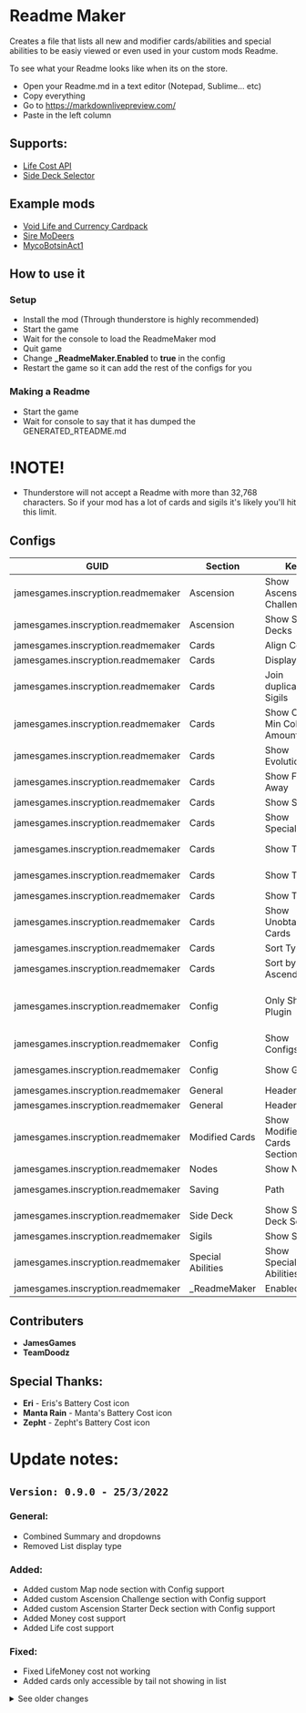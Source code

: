 # Readme Maker
Creates a file that lists all new and modifier cards/abilities and special abilities to be easiy viewed or even used in your custom mods Readme.



To see what your Readme looks like when its on the store.
- Open your Readme.md in a text editor (Notepad, Sublime... etc)
- Copy everything
- Go to https://markdownlivepreview.com/
- Paste in the left column

## Supports:
- [Life Cost API](https://inscryption.thunderstore.io/package/Void_Slime/Life_Cost_API/)
- [Side Deck Selector](https://inscryption.thunderstore.io/package/Infiniscryption/Side_Deck_Selector/)

## Example mods
- [Void Life and Currency Cardpack](https://inscryption.thunderstore.io/package/Void_Slime/Void_Life_and_Currency_Cardpack/)
- [Sire MoDeers](https://inscryption.thunderstore.io/package/Sire/Sire_MoDeers/)
- [MycoBotsinAct1](https://inscryption.thunderstore.io/package/Cevin2006/MycoBotsinAct1/)


## How to use it

### Setup
- Install the mod (Through thunderstore is highly recommended)
- Start the game
- Wait for the console to load the ReadmeMaker mod
- Quit game
- Change **_ReadmeMaker.Enabled** to **true** in the config
- Restart the game so it can add the rest of the configs for you 

### Making a Readme
- Start the game
- Wait for console to say that it has dumped the GENERATED_RTEADME.md

# !NOTE!
- Thunderstore will not accept a Readme with more than 32,768 characters. So if your mod has a lot of cards and sigils it's likely you'll hit this limit.


## Configs
|GUID|Section|Key|Description|
|-|-|-|-|
|jamesgames.inscryption.readmemaker|Ascension|Show Ascension Challenges|Show all new challenges added for Kaycees mod.|
|jamesgames.inscryption.readmemaker|Ascension|Show Starter Decks|Show all new starter decks for Kaycees mod.|
|jamesgames.inscryption.readmemaker|Cards|Align Cost|Centers the cost of the costs. (Adds a lot of characters)|
|jamesgames.inscryption.readmemaker|Cards|Display By|Changes how the cards, abilities and special abilities are displayed.|
|jamesgames.inscryption.readmemaker|Cards|Join duplicate Sigils|If a card has 2 of the same sigil, it will show as Fledgling(x2) instead of Fledgling, Fledgling.|
|jamesgames.inscryption.readmemaker|Cards|Show Cost Min Collapse Amount|Minimum amount before costs are shown as (icon)5 instead of (icon)(icon)...etc|
|jamesgames.inscryption.readmemaker|Cards|Show Evolutions|Show what each card can evolve into when given Fledgling. (Wolf Cub -> Wolf, Elf Fawn -> Elf... etc).|
|jamesgames.inscryption.readmemaker|Cards|Show Frozen Away|Show what each card turns into when killed given the Frozen Away sigil. (Frozen Possum -> Possum... etc).|
|jamesgames.inscryption.readmemaker|Cards|Show Sigils|Show what each cards Sigils are. (Waterborne, Fledgling... etc).|
|jamesgames.inscryption.readmemaker|Cards|Show Specials|Show what each cards Special Abilities are. (Ouroboros, Mirror, CardsInHand... etc).|
|jamesgames.inscryption.readmemaker|Cards|Show Tail|Show what each card will leave behind before attacked. (Skink -> Skink Tail... etc).|
|jamesgames.inscryption.readmemaker|Cards|Show Traits|Show what Traits each card has (KillSurvivors, Ant, Goat, Pelt, Terrain... etc).|
|jamesgames.inscryption.readmemaker|Cards|Show Tribes|Show what Tribes each card has (Insect, Canine... etc).|
|jamesgames.inscryption.readmemaker|Cards|Show Unobtainable Cards|Show cards that can not be added to your deck.  (Trail cards, Frozen Away Cards, Evolutions... etc)|
|jamesgames.inscryption.readmemaker|Cards|Sort Type|Changes the order that the cards will be displayed in.|
|jamesgames.inscryption.readmemaker|Cards|Sort by Ascending|True=Names will be ordered from A-Z, False=Z-A... etc|
|jamesgames.inscryption.readmemaker|Config|Only Show Plugin|If you only want the make to show configs from a specific Mod, put the guid of that mod here. To lsit more than 1 mod separate them with a comma. eg: "jamesgames.inscryption.readmemaker,jamesgames.inscryption.zergmod"|
|jamesgames.inscryption.readmemaker|Config|Show Configs|Should the Readme Maker show a section listing all the new configs added?|
|jamesgames.inscryption.readmemaker|Config|Show GUID|Do you want the Readme Maker to show a column showing the GUID of the mod that the config came from?|
|jamesgames.inscryption.readmemaker|General|Header Size|How big should the header be? (Does not work for type Foldout!|
|jamesgames.inscryption.readmemaker|General|Header Type|How should the header be shown? (Unaffected by Size)|
|jamesgames.inscryption.readmemaker|Modified Cards|Show Modified Cards Section|Show a section that lists all the cards modified.|
|jamesgames.inscryption.readmemaker|Nodes|Show Nodes|Show all new map nodes added in its own section..|
|jamesgames.inscryption.readmemaker|Saving|Path|Where to save this location to. If blank will be same folder as ReadmeMaker.dll. See console for exact location after making a readme|
|jamesgames.inscryption.readmemaker|Side Deck|Show Side Deck Section|Show a section that lists all the custom side deck cards.|
|jamesgames.inscryption.readmemaker|Sigils|Show Sigils|Show all new sigils listed on cards in its own section.|
|jamesgames.inscryption.readmemaker|Special Abilities|Show Special Abilities|Show all new special abilities listed on cards in its own section.|
|jamesgames.inscryption.readmemaker|_ReadmeMaker|Enabled|Should the ReadmeMaker create a GeneratedReadme?|



## Contributers
- **JamesGames**
- **TeamDoodz**

## Special Thanks:
- **Eri** - Eris's Battery Cost icon
- **Manta Rain** - Manta's Battery Cost icon
- **Zepht** - Zepht's Battery Cost icon


# Update notes:

## `Version: 0.9.0 - 25/3/2022`
### General:
- Combined Summary and dropdowns
- Removed List display type

### Added:
- Added custom Map node section with Config support
- Added custom Ascension Challenge section with Config support
- Added custom Ascension Starter Deck section with Config support
- Added Money cost support
- Added Life cost support

### Fixed:
- Fixed LifeMoney cost not working
- Added cards only accessible by tail not showing in list

<details>
  <summary>See older changes</summary>

## `Version: 0.8.0 - 22/3/2022`
### General:
- Api v2.0/Kaycees mod support (Modified Cards not supported yet)

### Added:
- Tail column added with config

## `Version: 0.7.0 - 12/3/2022`
### General:
- Power for cards now uses baseDamage instead. No longer modified by the game.
- Health for cards now uses baseDamage instead. No longer modified by the game.

### Added:
- Frozen Away column added with config

### Fixed:
- Evolution cards not appearing in card list when `Show Unobtainable Cards` is off. 

## `Version: 0.6.0 - 27/2/2022`
### General:
- Mods can now override the names of custom tribes/traits/SpecialStatInfo to be shown correctly.
- Cards are sorted by name by default
- Unobtainable cards are now shown by default

### Added:
- Support for mods to add their own additions to this.
- Config to show a section for custom Configs from specific mods
- Config to enable/disable mod. (Starts off in case mods use this as a dependency)
- Config to change Header Size
- Config to change Header to a dropdown (Doesn't work with sizes)
- Added Bells and CardsInHand SpecialStatInfo support

### Fixed:
- Error when trying to show costs that do not have a single image to show.
- Double up costs when larger than a the largest single image.


## `Version: 0.5.0 - 23/2/2022`
### General:
- Duplicate Sigils on cards are combiend to be Waterborne(x2) instead of Waterborne, Waterborne.
- Added support for viewing modified cards
- Added support for cards to show vanilla stat modifiers (Ant, Mirror... etc)
- Added support for viewing side deck cards
- Readme is now dumped when starting the game instead of waiting 5 seconds
- Did some refactoring for better understand errors when reported

### Added:
- Config to show/hide a side deck card section
- Config to show/hide a modified card section
- Config to combine sigils on cards to be Waterborne(x2) instead of Waterborne, Waterborne.
- Config to show/hide sigil sections
- Config to show/hide special abilities sections

### Fixed:
- Potential fix for Readme maker not working when installed manually
- Sigils with no rulebook name are now ignored in their sections
- Special Abilities with no rulebook name are now ignored in their sections


## `Version: 0.4.0 - 18/2/2022`
### General:
- Refactored how Config works. So you'll need to delete your config so it makes a new one with the correct options.
- Greatly reduced character count

### Added:
- Support for Life Cost
- Config Disable aligning of images
- Config to disable Tribes
- Config to disable Traits
- Config to disable Special Abilites


### Removed:
- Removed Manta's Energy icon because there isn't support for multiple image types per cost yet
- Removed Zepht's Energy icon because there isn't support for multiple image types per cost yet


## `Version: 0.3.0 - 7/2/2022`
### Added:
- Config to change Display Type (List/Table). Table by Default since it uses less characters and looks better.
- Config to change where the readme is exported to.
- Support for descriptions with `[creature]`. Replaced with `A card bearing this sigil`. Thanks to TeamDoodz.


## `Version: 0.2.0 - 27/1/2022`
### Added:
- Config to change how the Readme will be shown
- Added Traits
- Added Tribes
- Added Energy Cost
- Added Mox Gem Costs
- Costs Larger than 4 will now show as (icon)X. Changeable 

### Changed:
- Compressed URLs to fit in more cards in the Readme

### Fixed:
- Icons not aligned


## `Version: 0.1.0 - 17/1/2022`
### General:
- Initial Release

</details>